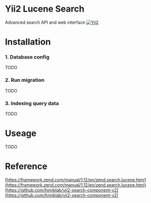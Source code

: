 Yii2 Lucene Search
============================

Advanced search API and web interface [![Yii2](https://img.shields.io/badge/Powered_by-Yii_Framework-green.svg?style=flat)](http://www.yiiframework.com/)

# Installation

### 1. Database config

TODO

### 2. Run migration

TODO

### 3. Indexing query data

TODO

# Useage

TODO

# Reference
[https://framework.zend.com/manual/1.12/en/zend.search.lucene.html](https://framework.zend.com/manual/1.12/en/zend.search.lucene.html)
[https://github.com/himiklab/yii2-search-component-v2](https://github.com/himiklab/yii2-search-component-v2)
